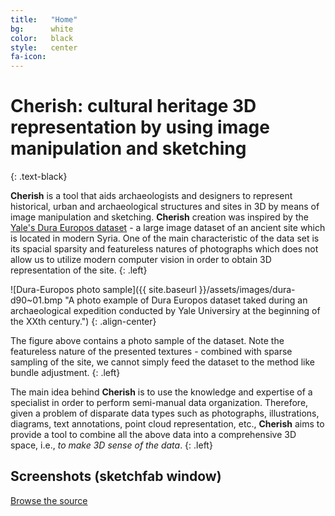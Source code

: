 ```yaml
---
title:   "Home"
bg:      white
color:   black
style:   center
fa-icon: 
---
```


# Cherish: cultural heritage 3D representation by using image manipulation and sketching
{: .text-black}

<span class="fa-stack subtlecircle" style="font-size:100px; background:rgba(46,46,146,0.1)">
  <i class="fa fa-circle fa-stack-2x text-white"></i>
  <i class="fa fa-fort-awesome fa-stack-1x text-black"></i>
</span>

**Cherish** is a tool that aids archaeologists and designers to represent historical, urban and archaeological structures and sites in 3D by means of image manipulation and sketching. **Cherish** creation was inspired by the [Yale's Dura Europos dataset](http://media.artgallery.yale.edu/duraeuropos/) - a large image dataset of an ancient site which is located in modern Syria. One of the main characteristic of the data set is its spacial sparsity and featureless natures of photographs which does not allow us to utilize modern computer vision in order to obtain 3D representation of the site.
{: .left}

![Dura-Europos photo sample]({{ site.baseurl }}/assets/images/dura-d90~01.bmp "A photo example of Dura Europos dataset taked  during an archaeological expedition conducted by  Yale Universiry at the beginning of the XXth century.")
{: .align-center}

The figure above contains a photo sample of the dataset. Note the featureless nature of the presented textures - combined with sparse sampling of the site, we cannot simply feed the dataset to the method like bundle adjustment. 
{: .left}

The main idea behind **Cherish** is to use the knowledge and expertise of a specialist in order to perform semi-manual data organization. Therefore, given a problem of disparate data types such as photographs, illustrations, diagrams, text annotations, point cloud representation, etc., **Cherish** aims to provide a tool to combine all the above data into a comprehensive 3D space, i.e., *to make 3D sense of the data*.
{: .left}

## Screenshots (sketchfab window)

<span id="forkongithub">
  <a href="{{ site.source_link }}" class="bg-blue">
    Browse the source
  </a>
</span>
